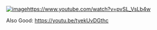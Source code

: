 [![image](https://github.com/user-attachments/assets/cc89e6ed-c7d6-4f81-a99e-306b3bc1ef62)](https://www.youtube.com/watch?v=pvSL_VsLb4w)https://www.youtube.com/watch?v=pvSL_VsLb4w


Also Good:
https://youtu.be/tyekUvDGthc
